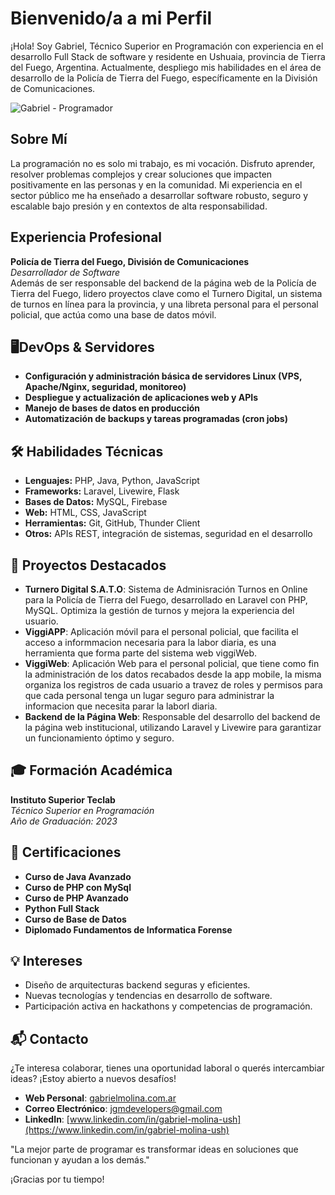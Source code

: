 # Bienvenido/a a mi Perfil

¡Hola! Soy Gabriel, Técnico Superior en Programación con experiencia en el desarrollo Full Stack de software y residente en Ushuaia, provincia de Tierra del Fuego, Argentina. Actualmente, despliego mis habilidades en el área de desarrollo de la Policía de Tierra del Fuego, específicamente en la División de Comunicaciones.

![Gabriel - Programador](https://images.pexels.com/photos/943096/pexels-photo-943096.jpeg?auto=compress&cs=tinysrgb&w=600)


## Sobre Mí

La programación no es solo mi trabajo, es mi vocación. Disfruto aprender, resolver problemas complejos y crear soluciones que impacten positivamente en las personas y en la comunidad. Mi experiencia en el sector público me ha enseñado a desarrollar software robusto, seguro y escalable bajo presión y en contextos de alta responsabilidad.


## Experiencia Profesional

**Policía de Tierra del Fuego, División de Comunicaciones**  
*Desarrollador de Software*  
Además de ser responsable del backend de la página web de la Policía de Tierra del Fuego, lidero proyectos clave como el Turnero Digital, un sistema de turnos en línea para la provincia, y una libreta personal para el personal policial, que actúa como una base de datos móvil.


## 🖥️DevOps & Servidores

- **Configuración y administración básica de servidores Linux (VPS, Apache/Nginx, seguridad, monitoreo)**
- **Despliegue y actualización de aplicaciones web y APIs**
- **Manejo de bases de datos en producción**
- **Automatización de backups y tareas programadas (cron jobs)**


## 🛠️ Habilidades Técnicas

- **Lenguajes:** PHP, Java, Python, JavaScript
- **Frameworks:** Laravel, Livewire, Flask
- **Bases de Datos:** MySQL, Firebase
- **Web:** HTML, CSS, JavaScript
- **Herramientas:** Git, GitHub, Thunder Client
- **Otros:** APIs REST, integración de sistemas, seguridad en el desarrollo


## 🌟 Proyectos Destacados

- **Turnero Digital S.A.T.O**: Sistema de Adminisración Turnos en Online para la Policía de Tierra del Fuego, desarrollado en Laravel con PHP, MySQL. Optimiza la gestión de turnos y mejora la experiencia del usuario.
- **ViggiAPP**: Aplicación móvil para el personal policial, que facilita el acceso a informmacion necesaria para la labor diaria, es una herramienta que forma parte del sistema web viggiWeb.
- **ViggiWeb**: Aplicación Web para el personal policial, que tiene como fin la administración de los datos recabados desde la app mobile, la misma organiza los registros de cada usuario a travez de roles y permisos para que cada personal tenga un lugar seguro para administrar la informacion que necesita parar la laborl diaria.
- **Backend de la Página Web**: Responsable del desarrollo del backend de la página web institucional, utilizando Laravel y Livewire para garantizar un funcionamiento óptimo y seguro.


## 🎓 Formación Académica

**Instituto Superior Teclab**  
*Técnico Superior en Programación*  
*Año de Graduación: 2023*


## 🏅 Certificaciones

- **Curso de Java Avanzado**
- **Curso de PHP con MySql**
- **Curso de PHP Avanzado**
- **Python Full Stack** 
- **Curso de Base de Datos** 
- **Diplomado Fundamentos de Informatica Forense**

  
## 💡 Intereses

- Diseño de arquitecturas backend seguras y eficientes.
- Nuevas tecnologías y tendencias en desarrollo de software.
- Participación activa en hackathons y competencias de programación.


## 📬 Contacto

¿Te interesa colaborar, tienes una oportunidad laboral o querés intercambiar ideas?
¡Estoy abierto a nuevos desafíos!

- **Web Personal**: [gabrielmolina.com.ar](https://www.gabrielmolina.com.ar)
- **Correo Electrónico**: [jgmdevelopers@gmail.com](mailto:jgmdevelopers@gmail.com)
- **LinkedIn**: [www.linkedin.com/in/gabriel-molina-ush](https://www.linkedin.com/in/gabriel-molina-ush)

"La mejor parte de programar es transformar ideas en soluciones que funcionan y ayudan a los demás."

¡Gracias por tu tiempo!


